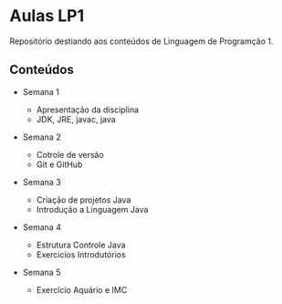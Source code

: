 # Aulas LP1

Repositório destiando aos conteúdos de Linguagem de Programção 1.

## Conteúdos

- Semana 1
    - Apresentação da disciplina 
    - JDK, JRE, javac, java

- Semana 2
    - Cotrole de versão 
    - Git e GitHub

- Semana 3
    - Criação de projetos Java
    - Introdução a Linguagem Java

- Semana 4
    - Estrutura Controle Java
    - Exercicíos Introdutórios

- Semana 5
    - Exercício Aquário e IMC
